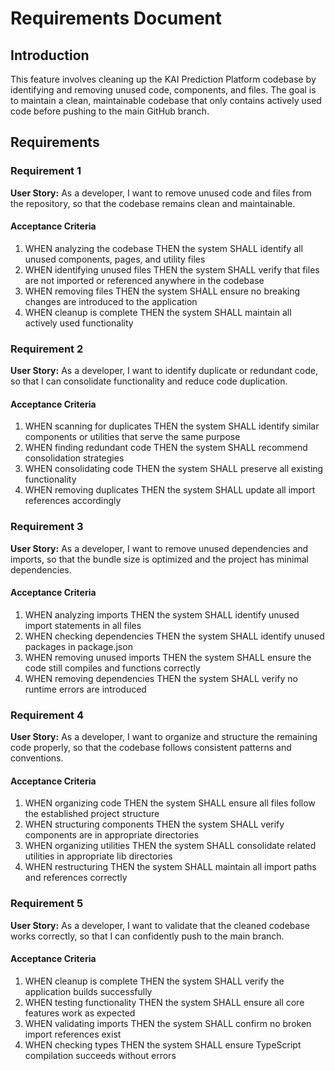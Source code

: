 # Requirements Document

## Introduction

This feature involves cleaning up the KAI Prediction Platform codebase by identifying and removing unused code, components, and files. The goal is to maintain a clean, maintainable codebase that only contains actively used code before pushing to the main GitHub branch.

## Requirements

### Requirement 1

**User Story:** As a developer, I want to remove unused code and files from the repository, so that the codebase remains clean and maintainable.

#### Acceptance Criteria

1. WHEN analyzing the codebase THEN the system SHALL identify all unused components, pages, and utility files
2. WHEN identifying unused files THEN the system SHALL verify that files are not imported or referenced anywhere in the codebase
3. WHEN removing files THEN the system SHALL ensure no breaking changes are introduced to the application
4. WHEN cleanup is complete THEN the system SHALL maintain all actively used functionality

### Requirement 2

**User Story:** As a developer, I want to identify duplicate or redundant code, so that I can consolidate functionality and reduce code duplication.

#### Acceptance Criteria

1. WHEN scanning for duplicates THEN the system SHALL identify similar components or utilities that serve the same purpose
2. WHEN finding redundant code THEN the system SHALL recommend consolidation strategies
3. WHEN consolidating code THEN the system SHALL preserve all existing functionality
4. WHEN removing duplicates THEN the system SHALL update all import references accordingly

### Requirement 3

**User Story:** As a developer, I want to remove unused dependencies and imports, so that the bundle size is optimized and the project has minimal dependencies.

#### Acceptance Criteria

1. WHEN analyzing imports THEN the system SHALL identify unused import statements in all files
2. WHEN checking dependencies THEN the system SHALL identify unused packages in package.json
3. WHEN removing unused imports THEN the system SHALL ensure the code still compiles and functions correctly
4. WHEN removing dependencies THEN the system SHALL verify no runtime errors are introduced

### Requirement 4

**User Story:** As a developer, I want to organize and structure the remaining code properly, so that the codebase follows consistent patterns and conventions.

#### Acceptance Criteria

1. WHEN organizing code THEN the system SHALL ensure all files follow the established project structure
2. WHEN structuring components THEN the system SHALL verify components are in appropriate directories
3. WHEN organizing utilities THEN the system SHALL consolidate related utilities in appropriate lib directories
4. WHEN restructuring THEN the system SHALL maintain all import paths and references correctly

### Requirement 5

**User Story:** As a developer, I want to validate that the cleaned codebase works correctly, so that I can confidently push to the main branch.

#### Acceptance Criteria

1. WHEN cleanup is complete THEN the system SHALL verify the application builds successfully
2. WHEN testing functionality THEN the system SHALL ensure all core features work as expected
3. WHEN validating imports THEN the system SHALL confirm no broken import references exist
4. WHEN checking types THEN the system SHALL ensure TypeScript compilation succeeds without errors